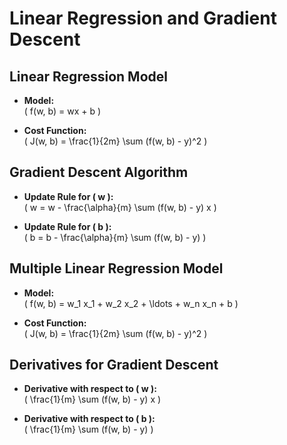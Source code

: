 # Linear Regression and Gradient Descent

## Linear Regression Model

- **Model:**  
  \( f(w, b) = wx + b \)

- **Cost Function:**  
  \( J(w, b) = \frac{1}{2m} \sum (f(w, b) - y)^2 \)

## Gradient Descent Algorithm

- **Update Rule for \( w \):**  
  \( w = w - \frac{\alpha}{m} \sum (f(w, b) - y) x \)

- **Update Rule for \( b \):**  
  \( b = b - \frac{\alpha}{m} \sum (f(w, b) - y) \)

## Multiple Linear Regression Model

- **Model:**  
  \( f(w, b) = w_1 x_1 + w_2 x_2 + \ldots + w_n x_n + b \)

- **Cost Function:**  
  \( J(w, b) = \frac{1}{2m} \sum (f(w, b) - y)^2 \)

## Derivatives for Gradient Descent

- **Derivative with respect to \( w \):**  
  \( \frac{1}{m} \sum (f(w, b) - y) x \)

- **Derivative with respect to \( b \):**  
  \( \frac{1}{m} \sum (f(w, b) - y) \)
